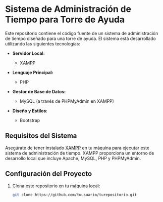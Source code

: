 # Sistema de Administración de Tiempo para Torre de Ayuda

Este repositorio contiene el código fuente de un sistema de administración de tiempo diseñado para una torre de ayuda. El sistema está desarrollado utilizando las siguientes tecnologías:

- **Servidor Local:**
  - XAMPP

- **Lenguaje Principal:**
  - PHP

- **Gestor de Base de Datos:**
  - MySQL (a través de PHPMyAdmin en XAMPP)

- **Diseño y Estilos:**
  - Bootstrap

## Requisitos del Sistema

Asegúrate de tener instalado [XAMPP](https://www.apachefriends.org/index.html) en tu máquina para ejecutar este sistema de administración de tiempo. XAMPP proporciona un entorno de desarrollo local que incluye Apache, MySQL, PHP y PHPMyAdmin.

## Configuración del Proyecto

1. Clona este repositorio en tu máquina local:

   ```bash
   git clone https://github.com/tuusuario/turepositorio.git
